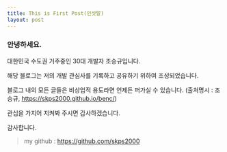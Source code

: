 ```yaml
---
title: This is First Post(인삿말)
layout: post
---
```


### 안녕하세요. 

대한민국 수도권 거주중인 30대 개발자 조승규입니다.

해당 블로그는 저의 개발 관심사를 기록하고 공유하기 위하여 조성되었습니다.

블로그 내의 모든 글들은 비상업적 용도라면 언제든 퍼가실 수 있습니다. 
(출처명시 : 조승규, https://skps2000.github.io/benc/)

관심을 가지어 지켜봐 주시면 감사하겠습니다.

감사합니다.

> my github : https://github.com/skps2000 


